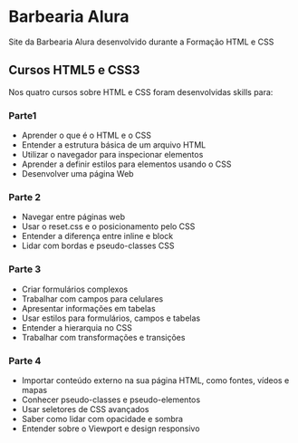 # Barbearia Alura
Site da Barbearia Alura desenvolvido durante a Formação HTML e CSS

## Cursos HTML5 e CSS3

Nos quatro cursos sobre HTML e CSS foram desenvolvidas skills para:
### Parte1
- Aprender o que é o HTML e o CSS
- Entender a estrutura básica de um arquivo HTML
- Utilizar o navegador para inspecionar elementos
- Aprender a definir estilos para elementos usando o CSS
- Desenvolver uma página Web
### Parte 2
- Navegar entre páginas web
- Usar o reset.css e o posicionamento pelo CSS
- Entender a diferença entre inline e block
- Lidar com bordas e pseudo-classes CSS
### Parte 3
- Criar formulários complexos
- Trabalhar com campos para celulares
- Apresentar informações em tabelas
- Usar estilos para formulários, campos e tabelas
- Entender a hierarquia no CSS
- Trabalhar com transformações e transições
### Parte 4
- Importar conteúdo externo na sua página HTML, como fontes, vídeos e mapas
- Conhecer pseudo-classes e pseudo-elementos
- Usar seletores de CSS avançados
- Saber como lidar com opacidade e sombra
- Entender sobre o Viewport e design responsivo
